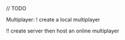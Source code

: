 // TODO

Multiplayer:
! create a local multiplayer



!! create server then host an online multiplayer